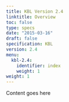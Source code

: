 ```yaml
---
title: KBL Version 2.4
linktitle: Overview
toc: false
type: specs
date: "2015-03-16"
draft: false
specification: KBL
version: 2.4
menu:
  kbl-2.4:
    identifier: index    
    weight: 1
weight: 1
---
```

Content goes here